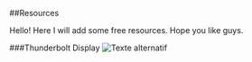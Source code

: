 ##Resources

Hello! Here I will add some free resources. Hope you like guys.

###Thunderbolt Display
![Texte alternatif](https://raw.githubusercontent.com/fsvh/Resources/master/Thunderbolt%20Display.png "Thunderbolt Display")